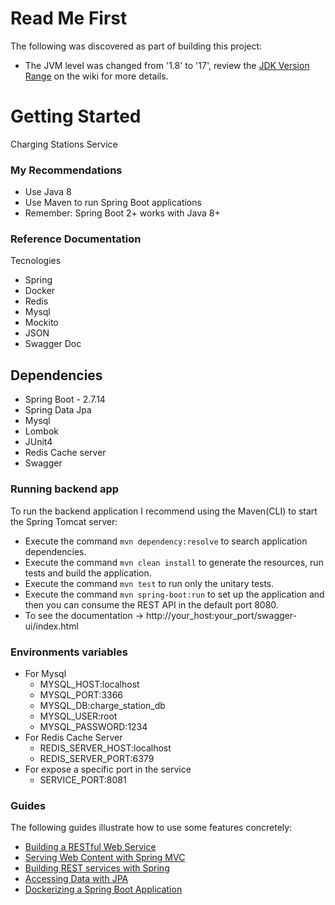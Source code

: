 # Read Me First

The following was discovered as part of building this project:

* The JVM level was changed from '1.8' to '17', review
  the [JDK Version Range](https://github.com/spring-projects/spring-framework/wiki/Spring-Framework-Versions#jdk-version-range)
  on the wiki for more details.

# Getting Started

Charging Stations Service

### My Recommendations

- Use Java 8
- Use Maven to run Spring Boot applications
- Remember: Spring Boot 2+ works with Java 8+

### Reference Documentation

Tecnologies
* Spring
* Docker
* Redis
* Mysql
* Mockito
* JSON
* Swagger Doc

## Dependencies

* Spring Boot - 2.7.14
* Spring Data Jpa 
* Mysql
* Lombok
* JUnit4
* Redis Cache server
* Swagger
  
### Running backend app

To run the backend application I recommend using the Maven(CLI) to start the Spring Tomcat server:
* Execute the command ``` mvn dependency:resolve ``` to search application dependencies.
* Execute the command ``` mvn clean install ``` to generate the resources, run tests and build the application.
* Execute the command ``` mvn test ``` to run only the unitary tests.
* Execute the command ``` mvn spring-boot:run ``` to set up the application and then you can consume the REST API in the default port 8080.
* To see the documentation -> http://your_host:your_port/swagger-ui/index.html

### Environments variables
* For Mysql
  - MYSQL_HOST:localhost
  - MYSQL_PORT:3366
  - MYSQL_DB:charge_station_db
  - MYSQL_USER:root
  - MYSQL_PASSWORD:1234
* For Redis Cache Server
  - REDIS_SERVER_HOST:localhost
  - REDIS_SERVER_PORT:6379
* For expose a specific port in the service
  - SERVICE_PORT:8081

### Guides

The following guides illustrate how to use some features concretely:

* [Building a RESTful Web Service](https://spring.io/guides/gs/rest-service/)
* [Serving Web Content with Spring MVC](https://spring.io/guides/gs/serving-web-content/)
* [Building REST services with Spring](https://spring.io/guides/tutorials/rest/)
* [Accessing Data with JPA](https://spring.io/guides/gs/accessing-data-jpa/)
* [Dockerizing a Spring Boot Application](https://www.baeldung.com/dockerizing-spring-boot-application)

